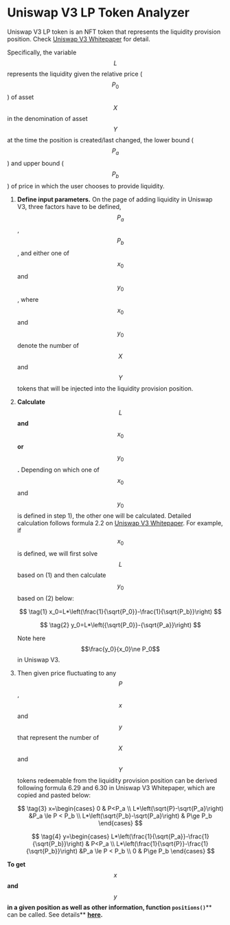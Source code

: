 # Uniswap V3 LP Token Analyzer

Uniswap V3 LP token is an NFT token that represents the liquidity provision position. Check [Uniswap V3 Whitepaper](https://uniswap.org/whitepaper-v3.pdf) for detail.

Specifically, the variable $$L$$ represents the liquidity given the relative price ($$P_0$$) of asset $$X$$ in the denomination of asset $$Y$$ at the time the position is created/last changed, the lower bound ($$P_a$$) and upper bound ($$P_b$$) of price in which the user chooses to provide liquidity.

1. **Define input parameters.** On the page of adding liquidity in Uniswap V3, three factors have to be defined, $$P_a$$, $$P_b$$ , and either one of $$x_0$$ and $$y_0$$, where $$x_0$$ and $$y_0$$ denote the number of $$X$$ and $$Y$$ tokens that will be injected into the liquidity provision position.
2.  **Calculate** $$L$$ **and** $$x_0$$ **or** $$y_0$$**.** Depending on which one of $$x_0$$ and $$y_0$$ is defined in step 1), the other one will be calculated. Detailed calculation follows formula 2.2 on [Uniswap V3 Whitepaper](https://uniswap.org/whitepaper-v3.pdf). For example, if $$x_0$$ is defined, we will first solve $$L$$ based on (1) and then calculate $$y_0$$ based on (2) below:

    $$
    \tag{1} x_0=L*\left(\frac{1}{\sqrt{P_0}}-\frac{1}{\sqrt{P_b}}\right)
    $$

    $$
    \tag{2} y_0=L*\left({\sqrt{P_0}}-{\sqrt{P_a}}\right)
    $$

    Note here $$\frac{y_0}{x_0}\ne P_0$$ in Uniswap V3.
3.  Then given price fluctuating to any $$P$$, $$x$$ and $$y$$ that represent the number of $$X$$ and $$Y$$ tokens redeemable from the liquidity provision position can be derived following formula 6.29 and 6.30 in Uniswap V3 Whitepaper, which are copied and pasted below:

    $$
    \tag{3} x=\begin{cases} 0 & P<P_a \\ L*\left(\sqrt{P}-\sqrt{P_a}\right) &P_a \le P < P_b \\ L*\left(\sqrt{P_b}-\sqrt{P_a}\right) & P\ge P_b \end{cases}
    $$

    $$
    \tag{4} y=\begin{cases} L*\left(\frac{1}{\sqrt{P_a}}-\frac{1}{\sqrt{P_b}}\right) & P<P_a \\ L*\left(\frac{1}{\sqrt{P}}-\frac{1}{\sqrt{P_b}}\right) &P_a \le P < P_b \\ 0 & P\ge P_b \end{cases}
    $$

**To get** $$x$$ **and** $$y$$ **in a given position as well as other information, function **<mark style="color:orange;">**`positions()`**</mark>** can be called. See details** [**here**](https://docs.uniswap.org/protocol/reference/periphery/interfaces/INonfungiblePositionManager)**.**
